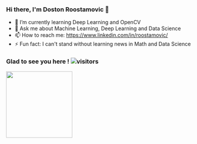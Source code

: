 ### Hi there, I'm Doston Roostamovic 👋



- 🌱 I’m currently learning Deep Learning and OpenCV
- 💬 Ask me about Machine Learning, Deep Learning and Data Science
- 📫 How to reach me: https://www.linkedin.com/in/roostamovic/
- ⚡ Fun fact: I can't stand without learning news in Math and Data Science

 ### Glad to see you here !  ![visitors](https://visitor-badge.glitch.me/badge?page_id=page.id)

<img height="180em" src="https://github-readme-stats.vercel.app/api?username=roostamovic&show_icons=true&hide_border=true&&count_private=true&include_all_commits=true" />
